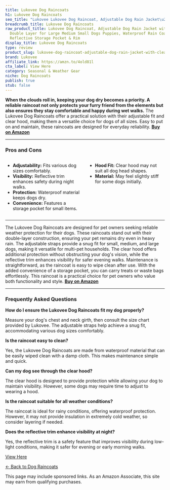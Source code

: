 ```yaml
---
title: Lukovee Dog Raincoats
h1: Lukovee Dog Raincoats
seo_title: "Lukovee Lukovee Dog Raincoat, Adjustable Dog Rain Jacket\u2026"
breadcrumb_title: Lukovee Dog Raincoats
raw_product_title: Lukovee Dog Raincoat, Adjustable Dog Rain Jacket with Clear Hooded
  Double Layer for Large Medium Small Dogs Puppies, Waterproof Rain Coat Poncho with
  Reflective Storage Pocket & Rim
display_title: Lukovee Dog Raincoats
type: review
product_slug: lukovee-dog-raincoat-adjustable-dog-rain-jacket-with-clear-hooded-doubl-5ada8325
brand: Lukovee
affiliate_link: https://amzn.to/4old81l
cta_label: View Here
category: Seasonal & Weather Gear
niche: Dog Raincoats
publish: true
stub: false
---
```


<div id="intro" class="full-width">
  <p><strong>When the clouds roll in, keeping your dog dry becomes a priority. A reliable raincoat not only protects your furry friend from the elements but also ensures they stay comfortable and happy during wet walks.</strong> The Lukovee Dog Raincoats offer a practical solution with their adjustable fit and clear hood, making them a versatile choice for dogs of all sizes. Easy to put on and maintain, these raincoats are designed for everyday reliability. <a href="https://amzn.to/4old81l" rel="nofollow sponsored noopener" target="_blank"><strong>Buy on Amazon</strong></a></p>
</div>

<hr />
<h3 id="pros-cons">Pros and Cons</h3>
<div class="pc-grid" style="display:grid;grid-template-columns:1fr 1fr;gap:16px;">
  <ul>
    <li><strong>Adjustability:</strong> Fits various dog sizes comfortably.</li>
    <li><strong>Visibility:</strong> Reflective trim enhances safety during night walks.</li>
    <li><strong>Protection:</strong> Waterproof material keeps dogs dry.</li>
    <li><strong>Convenience:</strong> Features a storage pocket for small items.</li>
  </ul>
  <ul>
    <li><strong>Hood Fit:</strong> Clear hood may not suit all dog head shapes.</li>
    <li><strong>Material:</strong> May feel slightly stiff for some dogs initially.</li>
  </ul>
</div>
<hr />

<div class="full-width">
  <p>The Lukovee Dog Raincoats are designed for pet owners seeking reliable weather protection for their dogs. These raincoats stand out with their double-layer construction, ensuring your pet remains dry even in heavy rain. The adjustable straps provide a snug fit for small, medium, and large dogs, making it versatile for multi-pet households. The clear hood offers additional protection without obstructing your dog's vision, while the reflective trim enhances visibility for safer evening walks. Maintenance is straightforward, as the raincoat is easy to wipe clean after use. With the added convenience of a storage pocket, you can carry treats or waste bags effortlessly. This raincoat is a practical choice for pet owners who value both functionality and style. <a href="https://amzn.to/4old81l" rel="nofollow sponsored noopener" target="_blank"><strong>Buy on Amazon</strong></a></p>
</div>

<hr />
<h3 id="faqs">Frequently Asked Questions</h3>

<p><strong>How do I ensure the Lukovee Dog Raincoats fit my dog properly?</strong></p>
<p>Measure your dog's chest and neck girth, then consult the size chart provided by Lukovee. The adjustable straps help achieve a snug fit, accommodating various dog sizes comfortably.</p>

<p><strong>Is the raincoat easy to clean?</strong></p>
<p>Yes, the Lukovee Dog Raincoats are made from waterproof material that can be easily wiped clean with a damp cloth. This makes maintenance simple and quick.</p>

<p><strong>Can my dog see through the clear hood?</strong></p>
<p>The clear hood is designed to provide protection while allowing your dog to maintain visibility. However, some dogs may require time to adjust to wearing a hood.</p>

<p><strong>Is the raincoat suitable for all weather conditions?</strong></p>
<p>The raincoat is ideal for rainy conditions, offering waterproof protection. However, it may not provide insulation in extremely cold weather, so consider layering if needed.</p>

<p><strong>Does the reflective trim enhance visibility at night?</strong></p>
<p>Yes, the reflective trim is a safety feature that improves visibility during low-light conditions, making it safer for evening or early morning walks.</p>
<p><a class="btn" href="https://amzn.to/4old81l" target="_blank" rel="nofollow sponsored noopener">View Here</a></p>
<p><a href="/roundups/seasonal-weather-gear/dog-raincoats/">← Back to Dog Raincoats</a></p>
<aside class="disclosure">This page may include sponsored links. As an Amazon Associate, this site may earn from qualifying purchases.</aside>
